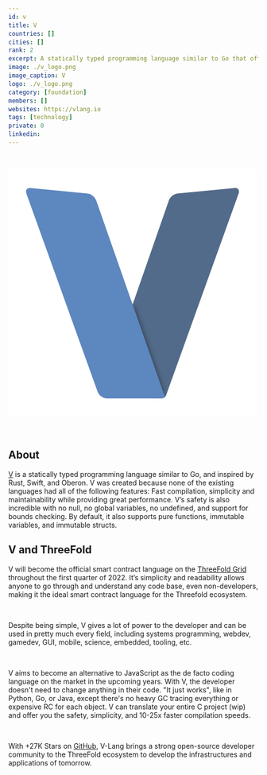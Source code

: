 ```yaml
---
id: v
title: V
countries: []
cities: []
rank: 2
excerpt: A statically typed programming language similar to Go that offers fast compilation, simplicity and maintainability while providing great performance.
image: ./v_logo.png
image_caption: V
logo: ./v_logo.png
category: [foundation]
members: []
websites: https://vlang.io
tags: [technology]
private: 0
linkedin: 
---
```


<br/>

![V](./v_logo.png)

<br/>

## About

[V](https://vlang.io) is a statically typed programming language similar to Go, and inspired by Rust, Swift, and Oberon. V was created because none of the existing languages had all of the following features: Fast compilation, simplicity and maintainability while providing great performance.  V’s safety is also incredible with no null, no global variables, no undefined, and support for bounds checking. By default, it also supports pure functions, immutable variables, and immutable structs.

## V and ThreeFold

V will become the official smart contract language on the [ThreeFold Grid](https://library.threefold.me/info/threefold_internal/#/threefold__threefold_grid) throughout the first quarter of 2022. It’s simplicity and readability allows anyone to go through and understand any code base, even non-developers, making it the ideal smart contract language for the Threefold ecosystem. 

<br/>

Despite being simple, V gives a lot of power to the developer and can be used in pretty much every field, including systems programming, webdev, gamedev, GUI, mobile, science, embedded, tooling, etc.

<br/>

V aims to become an alternative to JavaScript as the de facto coding language on the market in the upcoming years. With V, the developer doesn't need to change anything in their code. "It just works", like in Python, Go, or Java, except there's no heavy GC tracing everything or expensive RC for each object. V can translate your entire C project (wip) and offer you the safety, simplicity, and 10-25x faster compilation speeds. 

<br/>

With +27K Stars on [GitHub](https://github.com/vlang/v), V-Lang brings a strong open-source developer community to the ThreeFold ecosystem to develop the infrastructures and applications of tomorrow.
